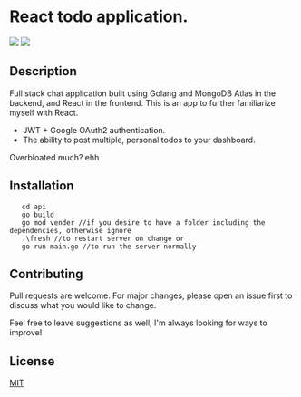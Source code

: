 # React todo application.

![](https://img.shields.io/badge/made%20by-DarienMiller-blue)
![](https://img.shields.io/badge/Golang-1.17-yellow)
  
## Description

Full stack chat application built using Golang and MongoDB Atlas in the backend, and React in the frontend. This is an app to further familiarize myself with React. 

 - JWT + Google OAuth2 authentication.
 - The ability to post multiple, personal todos to your dashboard.

Overbloated much? ehh

 ## Installation

```
   cd api
   go build 
   go mod vender //if you desire to have a folder including the dependencies, otherwise ignore
   .\fresh //to restart server on change or
   go run main.go //to run the server normally
```

  ## Contributing
Pull requests are welcome. For major changes, please open an issue first to discuss what you would like to change.

Feel free to leave suggestions as well, I'm always looking for ways to improve!

  ## License
[MIT](https://choosealicense.com/licenses/mit/)